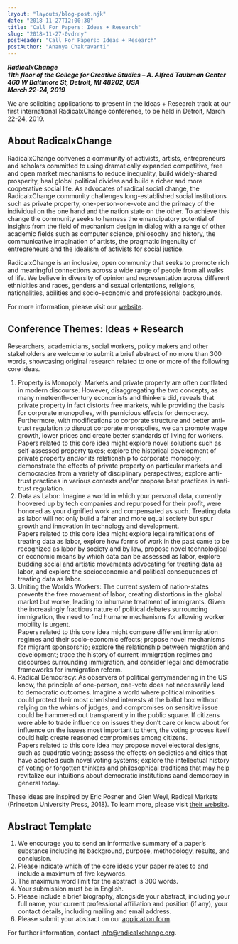 ```yaml
---
layout: "layouts/blog-post.njk"
date: "2018-11-27T12:00:30"
title: "Call For Papers: Ideas + Research"
slug: "2018-11-27-0vdrny"
postHeader: "Call For Papers: Ideas + Research"
postAuthor: "Ananya Chakravarti"
---
```


**_RadicalxChange_**  
**_11th floor of the College for Creative Studies – A. Alfred Taubman Center_**  
**_460 W Baltimore St, Detroit, MI 48202, USA_**  
**_March 22-24, 2019_**

We are soliciting applications to present in the Ideas + Research track at our first international RadicalxChange conference, to be held in Detroit, March 22-24, 2019.

## About RadicalxChange

RadicalxChange convenes a community of activists, artists, entrepreneurs and scholars committed to using dramatically expanded competitive, free and open market mechanisms to reduce inequality, build widely-shared prosperity, heal global political divides and build a richer and more cooperative social life. As advocates of radical social change, the RadicalxChange community challenges long-established social institutions such as private property, one-person-one-vote and the primacy of the individual on the one hand and the nation state on the other. To achieve this change the community seeks to harness the emancipatory potential of insights from the field of mechanism design in dialog with a range of other academic fields such as computer science, philosophy and history, the communicative imagination of artists, the pragmatic ingenuity of entrepreneurs and the idealism of activists for social justice.

RadicalxChange is an inclusive, open community that seeks to promote rich and meaningful connections across a wide range of people from all walks of life. We believe in diversity of opinion and representation across different ethnicities and races, genders and sexual orientations, religions, nationalities, abilities and socio-economic and professional backgrounds.

For more information, please visit our [website](https://www.radicalxchange.org).

## Conference Themes: Ideas + Research

Researchers, academicians, social workers, policy makers and other stakeholders are welcome to submit a brief abstract of no more than 300 words, showcasing original research related to one or more of the following core ideas.

1.  Property is Monopoly: Markets and private property are often conflated in modern discourse. However, disaggregating the two concepts, as many nineteenth-century economists and thinkers did, reveals that private property in fact distorts free markets, while providing the basis for corporate monopolies, with pernicious effects for democracy. Furthermore, with modifications to corporate structure and better anti-trust regulation to disrupt corporate monopolies, we can promote wage growth, lower prices and create better standards of living for workers.  
    Papers related to this core idea might explore novel solutions such as self-assessed property taxes; explore the historical development of private property and/or its relationship to corporate monopoly; demonstrate the effects of private property on particular markets and democracies from a variety of disciplinary perspectives; explore anti-trust practices in various contexts and/or propose best practices in anti-trust regulation.
2.  Data as Labor: Imagine a world in which your personal data, currently hoovered up by tech companies and repurposed for their profit, were honored as your dignified work and compensated as such. Treating data as labor will not only build a fairer and more equal society but spur growth and innovation in technology and development.  
    Papers related to this core idea might explore legal ramifications of treating data as labor, explore how forms of work in the past came to be recognized as labor by society and by law, propose novel technological or economic means by which data can be assessed as labor, explore budding social and artistic movements advocating for treating data as labor, and explore the socioeconomic and political consequences of treating data as labor.
3.  Uniting the World’s Workers: The current system of nation-states prevents the free movement of labor, creating distortions in the global market but worse, leading to inhumane treatment of immigrants. Given the increasingly fractious nature of political debates surrounding immigration, the need to find humane mechanisms for allowing worker mobility is urgent.  
    Papers related to this core idea might compare different immigration regimes and their socio-economic effects; propose novel mechanisms for migrant sponsorship; explore the relationship between migration and development; trace the history of current immigration regimes and discourses surrounding immigration, and consider legal and democratic frameworks for immigration reform.
4.  Radical Democracy: As observers of political gerrymandering in the US know, the principle of one-person, one-vote does not necessarily lead to democratic outcomes. Imagine a world where political minorities could protect their most cherished interests at the ballot box without relying on the whims of judges, and compromises on sensitive issue could be hammered out transparently in the public square. If citizens were able to trade influence on issues they don’t care or know about for influence on the issues most important to them, the voting process itself could help create reasoned compromises among citizens.  
    Papers related to this core idea may propose novel electoral designs, such as quadratic voting; assess the effects on societies and cities that have adopted such novel voting systems; explore the intellectual history of voting or forgotten thinkers and philosophical traditions that may help revitalize our intuitions about democratic institutions aand democracy in general today.

These ideas are inspired by Eric Posner and Glen Weyl, Radical Markets (Princeton University Press, 2018). To learn more, please visit [their website](http://radicalmarkets.com).

## Abstract Template

1.  We encourage you to send an informative summary of a paper’s substance including its background, purpose, methodology, results, and conclusion.
2.  Please indicate which of the core ideas your paper relates to and include a maximum of five keywords.
3.  The maximum word limit for the abstract is 300 words.
4.  Your submission must be in English.
5.  Please include a brief biography, alongside your abstract, including your full name, your current professional affiliation and position (if any), your contact details, including mailing and email address.
6.  Please submit your abstract on our [application form](https://goo.gl/forms/GhfYthCruzgcPZfA3).

For further information, contact [info@radicalxchange.org](mailto:info@radicalxchange.org).
